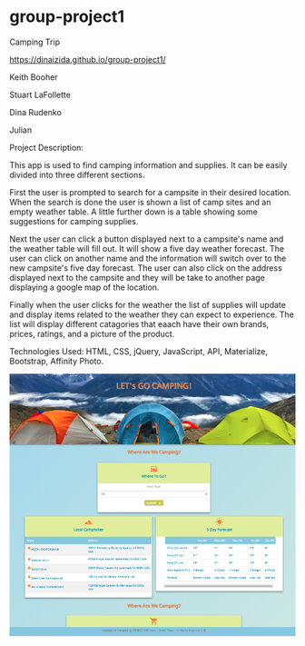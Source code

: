# group-project1

Camping Trip 

https://dinaizida.github.io/group-project1/

Keith Booher


Stuart LaFollette


Dina Rudenko


Julian 


Project Description:

This app is used to find camping information and supplies. It can be easily divided into three different sections.

First the user is prompted to search for a campsite in their desired location. When the search is done the user is shown a list of camp sites and an empty weather table. A little further down is a table showing some suggestions for camping supplies. 

Next the user can click a button displayed next to a campsite's name and the weather table will fill out. It will show a five day weather forecast. The user can click on another name and the information will switch over to the new campsite's five day forecast. The user can also click on the address displayed next to the campsite and they will be take to another page displaying a google map of the location.

Finally when the user clicks for the weather the list of supplies will update and display items related to the weather they can expect to experience. The list will display different catagories that eaach have their own brands, prices, ratings, and a picture of the product. 

Technologies Used: HTML, CSS, jQuery, JavaScript, API, Materialize, Bootstrap, Affinity Photo.

![Screen Shot](https://github.com/dinaizida/group-project1/blob/master/assets/images/git.png)

